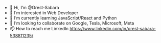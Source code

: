 - 👋 Hi, I’m @Orest-Sabara
- 👀 I’m interested in Web Developer
- 🌱 I’m currently learning JavaScript/React and Python
- 💞️ I’m looking to collaborate on Google, Tesla, Microsoft, Meta
- 📫 How to reach me LinkedIn https://www.linkedin.com/in/orest-sabara-538811235/
